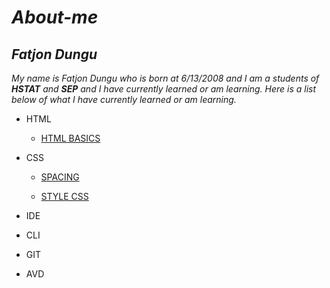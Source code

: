 # *About-me*

## *Fatjon Dungu*

  *My name is Fatjon Dungu who is born at 6/13/2008 and I am a students of **HSTAT** and **SEP** and I have currently learned or am learning. Here is a list below of what I have currently learned or am learning.*

  + HTML     
    - [HTML BASICS](https://www.w3schools.com/html/html_basic.asp)
   
  + CSS
  
     - [SPACING](https://www.w3schools.com/css/css_text_spacing.asp)
     
     - [STYLE CSS](https://www.w3schools.com/html/html_css.asp)
       
  + IDE
  
  + CLI
  
  + GIT
  
  + AVD
